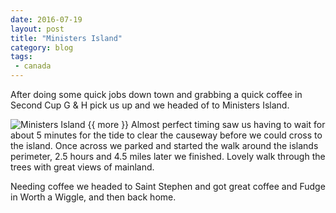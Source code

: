 ```yaml
---
date: 2016-07-19
layout: post
title: "Ministers Island"
category: blog
tags:
 - canada
---
```


<!--start excerpt-->
After doing some quick jobs down town and grabbing a quick coffee in Second Cup G
& H pick us up and we headed of to Ministers Island.

![Ministers Island](/images/2016/2016-07-19-ministers-island.jpg)
{{ more }}
Almost perfect timing saw us having to wait for about 5 minutes for the tide to
clear the causeway before we could cross to the island. Once across we parked
and started the walk around the islands perimeter, 2.5 hours and 4.5 miles
later we finished. Lovely walk through the trees with great views of mainland.

Needing coffee we headed to Saint Stephen and got great coffee and Fudge in
Worth a Wiggle, and then back home.

